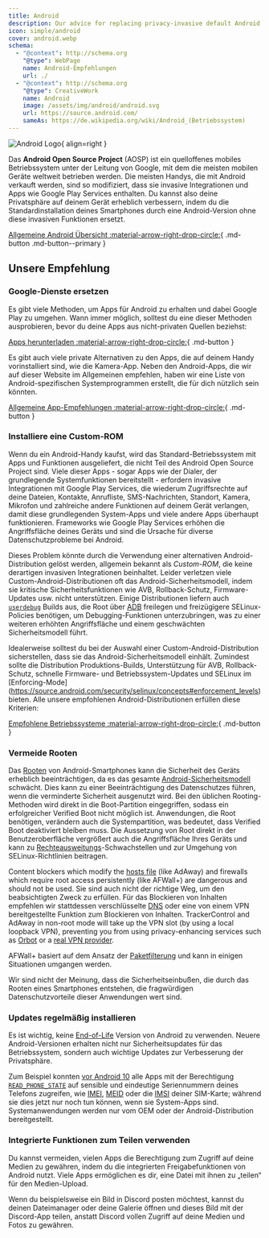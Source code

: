 ```yaml
---
title: Android
description: Our advice for replacing privacy-invasive default Android features with private and secure alternatives.
icon: simple/android
cover: android.webp
schema:
  - "@context": http://schema.org
    "@type": WebPage
    name: Android-Empfehlungen
    url: ./
  - "@context": http://schema.org
    "@type": CreativeWork
    name: Android
    image: /assets/img/android/android.svg
    url: https://source.android.com/
    sameAs: https://de.wikipedia.org/wiki/Android_(Betriebssystem)
---
```


![Android Logo](../assets/img/android/android.svg){ align=right }

Das **Android Open Source Project** (AOSP) ist ein quelloffenes mobiles Betriebssystem unter der Leitung von Google, mit dem die meisten mobilen Geräte weltweit betrieben werden. Die meisten Handys, die mit Android verkauft werden, sind so modifiziert, dass sie invasive Integrationen und Apps wie Google Play Services enthalten. Du kannst also deine Privatsphäre auf deinem Gerät erheblich verbessern, indem du die Standardinstallation deines Smartphones durch eine Android-Version ohne diese invasiven Funktionen ersetzt.

[Allgemeine Android Übersicht :material-arrow-right-drop-circle:](../os/android-overview.md){ .md-button .md-button--primary }

## Unsere Empfehlung

### Google-Dienste ersetzen

Es gibt viele Methoden, um Apps für Android zu erhalten und dabei Google Play zu umgehen. Wann immer möglich, solltest du eine dieser Methoden ausprobieren, bevor du deine Apps aus nicht-privaten Quellen beziehst:

[Apps herunterladen :material-arrow-right-drop-circle:](obtaining-apps.md){ .md-button }

Es gibt auch viele private Alternativen zu den Apps, die auf deinem Handy vorinstalliert sind, wie die Kamera-App. Neben den Android-Apps, die wir auf dieser Website im Allgemeinen empfehlen, haben wir eine Liste von Android-spezifischen Systemprogrammen erstellt, die für dich nützlich sein könnten.

[Allgemeine App-Empfehlungen :material-arrow-right-drop-circle:](general-apps.md){ .md-button }

### Installiere eine Custom-ROM

Wenn du ein Android-Handy kaufst, wird das Standard-Betriebssystem mit Apps und Funktionen ausgeliefert, die nicht Teil des Android Open Source Project sind. Viele dieser Apps - sogar Apps wie der Dialer, der grundlegende Systemfunktionen bereitstellt - erfordern invasive Integrationen mit Google Play Services, die wiederum Zugriffsrechte auf deine Dateien, Kontakte, Anrufliste, SMS-Nachrichten, Standort, Kamera, Mikrofon und zahlreiche andere Funktionen auf deinem Gerät verlangen, damit diese grundlegenden System-Apps und viele andere Apps überhaupt funktionieren. Frameworks wie Google Play Services erhöhen die Angriffsfläche deines Geräts und sind die Ursache für diverse Datenschutzprobleme bei Android.

Dieses Problem könnte durch die Verwendung einer alternativen Android-Distribution gelöst werden, allgemein bekannt als _Custom-ROM_, die keine derartigen invasiven Integrationen beinhaltet. Leider verletzen viele Custom-Android-Distributionen oft das Android-Sicherheitsmodell, indem sie kritische Sicherheitsfunktionen wie AVB, Rollback-Schutz, Firmware-Updates usw. nicht unterstützen. Einige Distributionen liefern auch [`userdebug`](https://source.android.com/setup/build/building#choose-a-target) Builds aus, die Root über [ADB](https://developer.android.com/studio/command-line/adb) freilegen und freizügigere SELinux-Policies benötigen, um Debugging-Funktionen unterzubringen, was zu einer weiteren erhöhten Angriffsfläche und einem geschwächten Sicherheitsmodell führt.

Idealerweise solltest du bei der Auswahl einer Custom-Android-Distribution sicherstellen, dass sie das Android-Sicherheitsmodell einhält. Zumindest sollte die Distribution Produktions-Builds, Unterstützung für AVB, Rollback-Schutz, schnelle Firmware- und Betriebssystem-Updates und SELinux im [Enforcing-Mode] (https://source.android.com/security/selinux/concepts#enforcement_levels) bieten. Alle unsere empfohlenen Android-Distributionen erfüllen diese Kriterien:

[Empfohlene Betriebssysteme :material-arrow-right-drop-circle:](distributions.md){ .md-button }

### Vermeide Rooten

Das [Rooten](https://de.wikipedia.org/wiki/Rooten) von Android-Smartphones kann die Sicherheit des Geräts erheblich beeinträchtigen, da es das gesamte [Android-Sicherheitsmodell](https://en.wikipedia.org/wiki/Android_\(operating_system\)#Security_and_privacy) schwächt. Dies kann zu einer Beeinträchtigung des Datenschutzes führen, wenn die verminderte Sicherheit ausgenutzt wird. Bei den üblichen Rooting-Methoden wird direkt in die Boot-Partition eingegriffen, sodass ein erfolgreicher Verified Boot nicht möglich ist. Anwendungen, die Root benötigen, verändern auch die Systempartition, was bedeutet, dass Verified Boot deaktiviert bleiben muss. Die Aussetzung von Root direkt in der Benutzeroberfläche vergrößert auch die Angriffsfläche Ihres Geräts und kann zu [Rechteausweitungs](https://de.wikipedia.org/wiki/Rechteausweitung)-Schwachstellen und zur Umgehung von SELinux-Richtlinien beitragen.

Content blockers which modify the [hosts file](https://en.wikipedia.org/wiki/Hosts_\(file\)) (like AdAway) and firewalls which require root access persistently (like AFWall+) are dangerous and should not be used. Sie sind auch nicht der richtige Weg, um den beabsichtigten Zweck zu erfüllen. Für das Blockieren von Inhalten empfehlen wir stattdessen verschlüsselte [DNS](../dns.md) oder eine von einem VPN bereitgestellte Funktion zum Blockieren von Inhalten. TrackerControl and AdAway in non-root mode will take up the VPN slot (by using a local loopback VPN), preventing you from using privacy-enhancing services such as [Orbot](../alternative-networks.md#orbot) or a [real VPN provider](../vpn.md).

AFWall+ basiert auf dem Ansatz der [Paketfilterung](https://de.wikipedia.org/wiki/Paketfilter) und kann in einigen Situationen umgangen werden.

Wir sind nicht der Meinung, dass die Sicherheitseinbußen, die durch das Rooten eines Smartphones entstehen, die fragwürdigen Datenschutzvorteile dieser Anwendungen wert sind.

### Updates regelmäßig installieren

Es ist wichtig, keine [End-of-Life](https://endoflife.date/android) Version von Android zu verwenden. Neuere Android-Versionen erhalten nicht nur Sicherheitsupdates für das Betriebssystem, sondern auch wichtige Updates zur Verbesserung der Privatsphäre.

Zum Beispiel konnten [vor Android 10](https://developer.android.com/about/versions/10/privacy/changes) alle Apps mit der Berechtigung [`READ_PHONE_STATE`](https://developer.android.com/reference/android/Manifest.permission#READ_PHONE_STATE) auf sensible und eindeutige Seriennummern deines Telefons zugreifen, wie [IMEI](https://en.wikipedia.org/wiki/International_Mobile_Equipment_Identity), [MEID](https://en.wikipedia.org/wiki/Mobile_equipment_identifier) oder die [IMSI](https://en.wikipedia.org/wiki/International_mobile_subscriber_identity) deiner SIM-Karte; während sie dies jetzt nur noch tun können, wenn sie System-Apps sind. Systemanwendungen werden nur vom OEM oder der Android-Distribution bereitgestellt.

### Integrierte Funktionen zum Teilen verwenden

Du kannst vermeiden, vielen Apps die Berechtigung zum Zugriff auf deine Medien zu gewähren, indem du die integrierten Freigabefunktionen von Android nutzt. Viele Apps ermöglichen es dir, eine Datei mit ihnen zu „teilen“ für den Medien-Upload.

Wenn du beispielsweise ein Bild in Discord posten möchtest, kannst du deinen Dateimanager oder deine Galerie öffnen und dieses Bild mit der Discord-App teilen, anstatt Discord vollen Zugriff auf deine Medien und Fotos zu gewähren.
